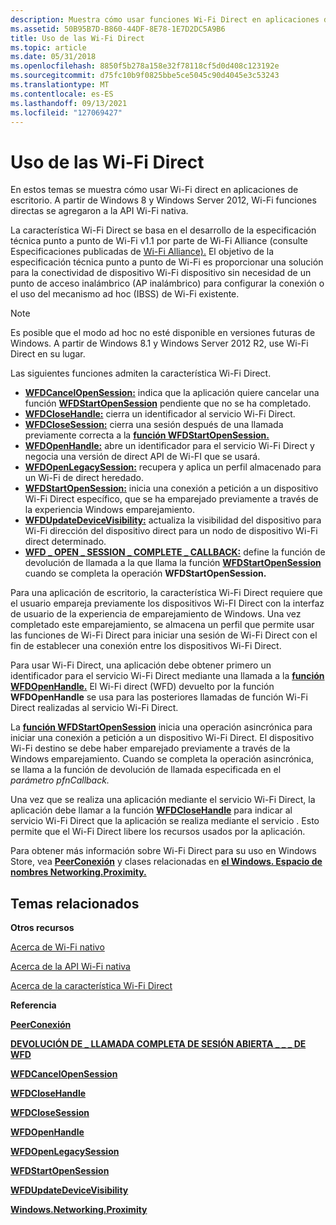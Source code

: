 ```yaml
---
description: Muestra cómo usar funciones Wi-Fi Direct en aplicaciones de escritorio.
ms.assetid: 50B95B7D-B860-44DF-8E78-1E7D2DC5A9B6
title: Uso de las Wi-Fi Direct
ms.topic: article
ms.date: 05/31/2018
ms.openlocfilehash: 8850f5b278a158e32f78118cf5d0d408c123192e
ms.sourcegitcommit: d75fc10b9f0825bbe5ce5045c90d4045e3c53243
ms.translationtype: MT
ms.contentlocale: es-ES
ms.lasthandoff: 09/13/2021
ms.locfileid: "127069427"
---
```

# <a name="using-the-wi-fi-direct-functions"></a>Uso de las Wi-Fi Direct

En estos temas se muestra cómo usar Wi-Fi direct en aplicaciones de escritorio. A partir de Windows 8 y Windows Server 2012, Wi-Fi funciones directas se agregaron a la API Wi-Fi nativa.

La característica Wi-Fi Direct se basa en el desarrollo de la especificación técnica punto a punto de Wi-Fi v1.1 por parte de Wi-Fi Alliance (consulte Especificaciones publicadas de [Wi-Fi Alliance).](https://www.wi-fi.org/) El objetivo de la especificación técnica punto a punto de Wi-Fi es proporcionar una solución para la conectividad de dispositivo Wi-Fi dispositivo sin necesidad de un punto de acceso inalámbrico (AP inalámbrico) para configurar la conexión o el uso del mecanismo ad hoc (IBSS) de Wi-Fi existente.

> [!Note]  
> Es posible que el modo ad hoc no esté disponible en versiones futuras de Windows. A partir de Windows 8.1 y Windows Server 2012 R2, use Wi-Fi Direct en su lugar.

 

Las siguientes funciones admiten la característica Wi-Fi Direct.

-   [**WFDCancelOpenSession:**](/windows/desktop/api/wlanapi/nf-wlanapi-wfdcancelopensession) indica que la aplicación quiere cancelar una función [**WFDStartOpenSession**](/windows/desktop/api/wlanapi/nf-wlanapi-wfdstartopensession) pendiente que no se ha completado.
-   [**WFDCloseHandle:**](/windows/desktop/api/wlanapi/nf-wlanapi-wfdclosehandle) cierra un identificador al servicio Wi-Fi Direct.
-   [**WFDCloseSession:**](/windows/desktop/api/wlanapi/nf-wlanapi-wfdclosesession) cierra una sesión después de una llamada previamente correcta a la [**función WFDStartOpenSession.**](/windows/desktop/api/wlanapi/nf-wlanapi-wfdstartopensession)
-   [**WFDOpenHandle:**](/windows/desktop/api/wlanapi/nf-wlanapi-wfdopenhandle) abre un identificador para el servicio Wi-Fi Direct y negocia una versión de direct API de Wi-FI que se usará.
-   [**WFDOpenLegacySession:**](/windows/desktop/api/wlanapi/nf-wlanapi-wfdopenlegacysession) recupera y aplica un perfil almacenado para un Wi-Fi de direct heredado.
-   [**WFDStartOpenSession:**](/windows/desktop/api/wlanapi/nf-wlanapi-wfdstartopensession) inicia una conexión a petición a un dispositivo Wi-Fi Direct específico, que se ha emparejado previamente a través de la experiencia Windows emparejamiento.
-   [**WFDUpdateDeviceVisibility:**](/windows/desktop/api/wlanapi/nf-wlanapi-wfdupdatedevicevisibility) actualiza la visibilidad del dispositivo para Wi-Fi dirección del dispositivo direct para un nodo de dispositivo Wi-Fi direct determinado.
-   [**WFD \_ OPEN \_ SESSION \_ COMPLETE \_ CALLBACK:**](/windows/desktop/api/wlanapi/nc-wlanapi-wfd_open_session_complete_callback) define la función de devolución de llamada a la que llama la función [**WFDStartOpenSession**](/windows/desktop/api/wlanapi/nf-wlanapi-wfdstartopensession) cuando se completa la operación **WFDStartOpenSession.**

Para una aplicación de escritorio, la característica Wi-Fi Direct requiere que el usuario empareja previamente los dispositivos Wi-FI Direct con la interfaz de usuario de la experiencia de emparejamiento de Windows. Una vez completado este emparejamiento, se almacena un perfil que permite usar las funciones de Wi-Fi Direct para iniciar una sesión de Wi-Fi Direct con el fin de establecer una conexión entre los dispositivos Wi-Fi Direct.

Para usar Wi-Fi Direct, una aplicación debe obtener primero un identificador para el servicio Wi-Fi Direct mediante una llamada a la [**función WFDOpenHandle.**](/windows/desktop/api/wlanapi/nf-wlanapi-wfdopenhandle) El Wi-Fi direct (WFD) devuelto por la función **WFDOpenHandle** se usa para las posteriores llamadas de función Wi-Fi Direct realizadas al servicio Wi-Fi Direct.

La [**función WFDStartOpenSession**](/windows/desktop/api/wlanapi/nf-wlanapi-wfdstartopensession) inicia una operación asincrónica para iniciar una conexión a petición a un dispositivo Wi-Fi Direct. El dispositivo Wi-Fi destino se debe haber emparejado previamente a través de la Windows emparejamiento. Cuando se completa la operación asincrónica, se llama a la función de devolución de llamada especificada en el *parámetro pfnCallback.*

Una vez que se realiza una aplicación mediante el servicio Wi-Fi Direct, la aplicación debe llamar a la función [**WFDCloseHandle**](/windows/desktop/api/wlanapi/nf-wlanapi-wfdclosehandle) para indicar al servicio Wi-Fi Direct que la aplicación se realiza mediante el servicio . Esto permite que el Wi-Fi Direct libere los recursos usados por la aplicación.

Para obtener más información sobre Wi-Fi Direct para su uso en Windows Store, vea [**PeerConexión**](/uwp/api/Windows.Networking.Proximity.PeerFinder?view=winrt-19041) y clases relacionadas en [**el Windows. Espacio de nombres Networking.Proximity.**](/uwp/api/Windows.Networking.Proximity?view=winrt-19041)

## <a name="related-topics"></a>Temas relacionados

<dl> <dt>

**Otros recursos**
</dt> <dt>

[Acerca de Wi-Fi nativo](about-native-wifi.md)
</dt> <dt>

[Acerca de la API Wi-Fi nativa](about-the-native-wifi-api.md)
</dt> <dt>

[Acerca de la característica Wi-Fi Direct](about-the-wi-fi-direct-api.md)
</dt> <dt>

**Referencia**
</dt> <dt>

[**PeerConexión**](/uwp/api/Windows.Networking.Proximity.PeerFinder?view=winrt-19041)
</dt> <dt>

[**DEVOLUCIÓN DE \_ LLAMADA COMPLETA DE SESIÓN ABIERTA \_ \_ \_ DE WFD**](/windows/desktop/api/wlanapi/nc-wlanapi-wfd_open_session_complete_callback)
</dt> <dt>

[**WFDCancelOpenSession**](/windows/desktop/api/wlanapi/nf-wlanapi-wfdcancelopensession)
</dt> <dt>

[**WFDCloseHandle**](/windows/desktop/api/wlanapi/nf-wlanapi-wfdclosehandle)
</dt> <dt>

[**WFDCloseSession**](/windows/desktop/api/wlanapi/nf-wlanapi-wfdclosesession)
</dt> <dt>

[**WFDOpenHandle**](/windows/desktop/api/wlanapi/nf-wlanapi-wfdopenhandle)
</dt> <dt>

[**WFDOpenLegacySession**](/windows/desktop/api/wlanapi/nf-wlanapi-wfdopenlegacysession)
</dt> <dt>

[**WFDStartOpenSession**](/windows/desktop/api/wlanapi/nf-wlanapi-wfdstartopensession)
</dt> <dt>

[**WFDUpdateDeviceVisibility**](/windows/desktop/api/wlanapi/nf-wlanapi-wfdupdatedevicevisibility)
</dt> <dt>

[**Windows.Networking.Proximity**](/uwp/api/Windows.Networking.Proximity?view=winrt-19041)
</dt> </dl>

 

 
